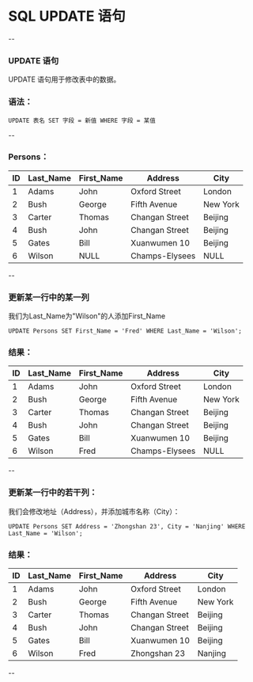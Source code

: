 # SQL UPDATE 语句

--

### UPDATE 语句

UPDATE 语句用于修改表中的数据。

### 语法：

```
UPDATE 表名 SET 字段 = 新值 WHERE 字段 = 某值
```

--

### Persons：

ID | Last_Name | First_Name | Address        | City
---|-----------|------------|----------------|---------
1  | Adams     | John       | Oxford Street  | London
2  | Bush      | George     | Fifth Avenue   | New York
3  | Carter    | Thomas     | Changan Street | Beijing
4  | Bush      | John       | Changan Street | Beijing
5  | Gates     | Bill       | Xuanwumen 10   | Beijing
6  | Wilson    | NULL       | Champs-Elysees | NULL

--

### 更新某一行中的某一列

我们为Last_Name为"Wilson"的人添加First_Name

```
UPDATE Persons SET First_Name = 'Fred' WHERE Last_Name = 'Wilson';
```

### 结果：

ID | Last_Name | First_Name | Address        | City
---|-----------|------------|----------------|---------
1  | Adams     | John       | Oxford Street  | London
2  | Bush      | George     | Fifth Avenue   | New York
3  | Carter    | Thomas     | Changan Street | Beijing
4  | Bush      | John       | Changan Street | Beijing
5  | Gates     | Bill       | Xuanwumen 10   | Beijing
6  | Wilson    | Fred       | Champs-Elysees | NULL

--

### 更新某一行中的若干列：

我们会修改地址（Address），并添加城市名称（City）：

```
UPDATE Persons SET Address = 'Zhongshan 23', City = 'Nanjing' WHERE Last_Name = 'Wilson';
```

### 结果：

ID | Last_Name | First_Name | Address        | City
---|-----------|------------|----------------|---------
1  | Adams     | John       | Oxford Street  | London
2  | Bush      | George     | Fifth Avenue   | New York
3  | Carter    | Thomas     | Changan Street | Beijing
4  | Bush      | John       | Changan Street | Beijing
5  | Gates     | Bill       | Xuanwumen 10   | Beijing
6  | Wilson    | Fred       | Zhongshan 23   | Nanjing

--
